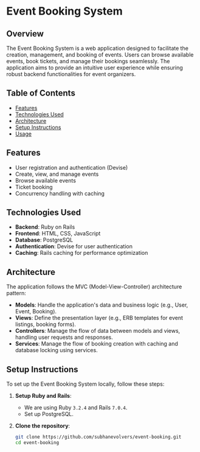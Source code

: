 # Event Booking System

## Overview

The Event Booking System is a web application designed to facilitate the creation, management, and booking of events. Users can browse available events, book tickets, and manage their bookings seamlessly. The application aims to provide an intuitive user experience while ensuring robust backend functionalities for event organizers.

## Table of Contents

- [Features](#features)
- [Technologies Used](#technologies-used)
- [Architecture](#architecture)
- [Setup Instructions](#setup-instructions)
- [Usage](#usage)

## Features

- User registration and authentication (Devise)
- Create, view, and manage events
- Browse available events
- Ticket booking
- Concurrency handling with caching

## Technologies Used

- **Backend**: Ruby on Rails
- **Frontend**: HTML, CSS, JavaScript
- **Database**: PostgreSQL
- **Authentication**: Devise for user authentication
- **Caching**: Rails caching for performance optimization

## Architecture

The application follows the MVC (Model-View-Controller) architecture pattern:

- **Models**: Handle the application's data and business logic (e.g., User, Event, Booking).
- **Views**: Define the presentation layer (e.g., ERB templates for event listings, booking forms).
- **Controllers**: Manage the flow of data between models and views, handling user requests and responses.
- **Services**: Manage the flow of booking creation with caching and database locking using services.

## Setup Instructions

To set up the Event Booking System locally, follow these steps:

1. **Setup Ruby and Rails**:
   - We are using Ruby `3.2.4` and Rails `7.0.4`.
   - Set up PostgreSQL.

2. **Clone the repository**:

   ```bash
   git clone https://github.com/subhanevolvers/event-booking.git
   cd event-booking
